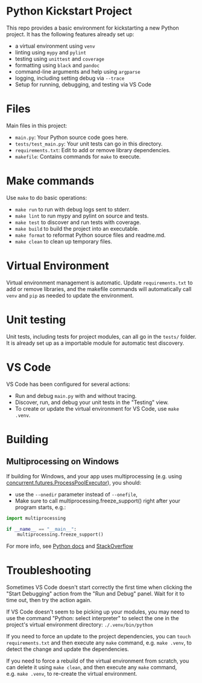 # Python Kickstart Project

This repo provides a basic environment for kickstarting a new Python
project. It has the following features already set up:

-   a virtual environment using `venv`
-   linting using `mypy` and `pylint`
-   testing using `unittest` and `coverage`
-   formatting using `black` and `pandoc`
-   command-line arguments and help using `argparse`
-   logging, including setting debug via `--trace`
-   Setup for running, debugging, and testing via VS Code

# Files

Main files in this project:

-   `main.py`: Your Python source code goes here.
-   `tests/test_main.py`: Your unit tests can go in this directory.
-   `requirements.txt`: Edit to add or remove library dependencies.
-   `makefile`: Contains commands for `make` to execute.

# Make commands

Use `make` to do basic operations:

-   `make run` to run with debug logs sent to stderr.
-   `make lint` to run mypy and pylint on source and tests.
-   `make test` to discover and run tests with coverage.
-   `make build` to build the project into an executable.
-   `make format` to reformat Python source files and readme.md.
-   `make clean` to clean up temporary files.

# Virtual Environment

Virtual environment management is automatic. Update `requirements.txt`
to add or remove libraries, and the makefile commands will automatically
call `venv` and `pip` as needed to update the environment.

# Unit testing

Unit tests, including tests for project modules, can all go in the
`tests/` folder. It is already set up as a importable module for
automatic test discovery.

# VS Code

VS Code has been configured for several actions:

-   Run and debug `main.py` with and without tracing.
-   Discover, run, and debug your unit tests in the "Testing" view.
-   To create or update the virtual environment for VS Code, use
    `make .venv`.

# Building

## Multiprocessing on Windows

If building for Windows, and your app uses multiprocessing (e.g. using
[concurrent.futures.ProcessPoolExecutor](https://docs.python.org/3/library/concurrent.futures.html#concurrent.futures.ProcessPoolExecutor)),
you should:

-   use the `--onedir` parameter instead of `--onefile`,
-   Make sure to call multiprocessing.freeze_support() right after your
    program starts, e.g.:

``` python
import multiprocessing

if __name__ == "__main__":
    multiprocessing.freeze_support()
```

For more info, see [Python
docs](https://docs.python.org/3/library/multiprocessing.html#multiprocessing.freeze_support)
and [StackOverflow](https://stackoverflow.com/a/54066043)

# Troubleshooting

Sometimes VS Code doesn't start correctly the first time when clicking
the "Start Debugging" action from the "Run and Debug" panel. Wait for it
to time out, then try the action again.

If VS Code doesn't seem to be picking up your modules, you may need to
use the command "Python: select interpreter" to select the one in the
project's virtual environment directory: `./.venv/bin/python`

If you need to force an update to the project dependencies, you can
`touch requirements.txt` and then execute any `make` command,
e.g. `make .venv`, to detect the change and update the dependencies.

If you need to force a rebuild of the virtual environment from scratch,
you can delete it using `make clean`, and then execute any `make`
command, e.g. `make .venv`, to re-create the virtual environment.
